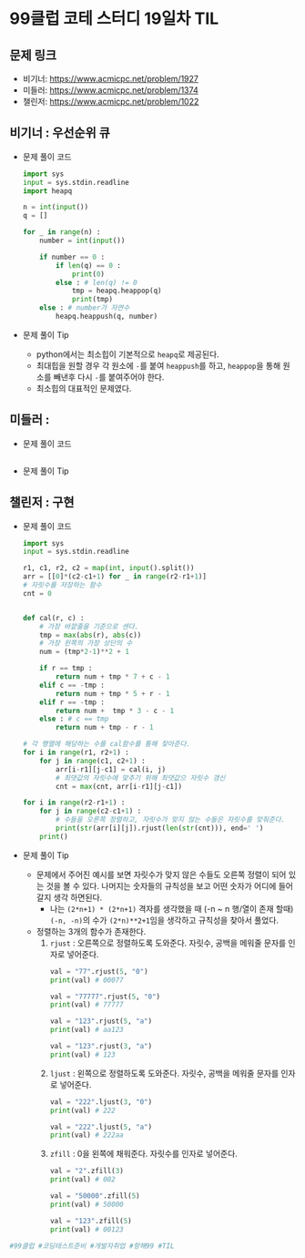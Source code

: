 # 99클럽 코테 스터디 19일차 TIL

## 문제 링크
- 비기너: https://www.acmicpc.net/problem/1927
- 미들러: https://www.acmicpc.net/problem/1374
- 챌린저: https://www.acmicpc.net/problem/1022


## 비기너 : 우선순위 큐

* 문제 풀이 코드

    ```python
    import sys
    input = sys.stdin.readline
    import heapq

    n = int(input())
    q = []

    for _ in range(n) :
        number = int(input())

        if number == 0 :
            if len(q) == 0 :
                print(0)
            else : # len(q) != 0
                tmp = heapq.heappop(q)
                print(tmp)
        else : # number가 자연수
            heapq.heappush(q, number)
    ```

* 문제 풀이 Tip
    * python에서는 최소힙이 기본적으로 `heapq`로 제공된다.
    * 최대힙을 원할 경우 각 원소에 `-`를 붙여 `heappush`를 하고, `heappop`을 통해 원소를 빼낸후 다시 `-`를 붙여주어야 한다.
    * 최소힙의 대표적인 문제였다.



## 미들러 : 

* 문제 풀이 코드

    ```python

    ```

* 문제 풀이 Tip



## 챌린저 : 구현

* 문제 풀이 코드

    ```python
    import sys
    input = sys.stdin.readline

    r1, c1, r2, c2 = map(int, input().split())
    arr = [[0]*(c2-c1+1) for _ in range(r2-r1+1)]
    # 자릿수를 저장하는 함수
    cnt = 0


    def cal(r, c) :
        # 가장 바깥줄을 기준으로 센다.
        tmp = max(abs(r), abs(c))
        # 가장 왼쪽의 가장 상단의 수
        num = (tmp*2-1)**2 + 1

        if r == tmp :
            return num + tmp * 7 + c - 1
        elif c == -tmp :
            return num + tmp * 5 + r - 1
        elif r == -tmp :
            return num +  tmp * 3 - c - 1
        else : # c == tmp
            return num + tmp - r - 1

    # 각 행열에 해당하는 수를 cal함수를 통해 찾아준다.
    for i in range(r1, r2+1) :
        for j in range(c1, c2+1) :
            arr[i-r1][j-c1] = cal(i, j)
            # 최댓값의 자릿수에 맞추기 위해 최댓값으 자릿수 갱신
            cnt = max(cnt, arr[i-r1][j-c1])

    for i in range(r2-r1+1) :
        for j in range(c2-c1+1) :
            # 수들을 오른쪽 정렬하고, 자릿수가 맞지 않는 수들은 자릿수를 맞춰준다.
            print(str(arr[i][j]).rjust(len(str(cnt))), end=' ')
        print()
    ```

* 문제 풀이 Tip
    * 문제에서 주어진 예시를 보면 자릿수가 맞지 않은 수들도 오른쪽 정렬이 되어 있는 것을 볼 수 있다. 나머지는 숫자들의 규칙성을 보고 어떤 숫자가 어디에 들어갈지 생각 하면된다.
        * 나는 `(2*n+1) * (2*n+1)` 격자를 생각했을 때 (-n ~ n 행/열이 존재 할때) `(-n, -n)`의 수가 `(2*n)**2+1`임을 생각하고 규칙성을 찾아서 풀었다.
    * 정렬하는 3개의 함수가 존재한다.
        1. `rjust` : 오른쪽으로 정렬하도록 도와준다. 자릿수, 공백을 메워줄 문자를 인자로 넣어준다.
            ```python
            val = "77".rjust(5, "0")
            print(val) # 00077
            
            val = "77777".rjust(5, "0")
            print(val) # 77777
            
            val = "123".rjust(5, "a")
            print(val) # aa123
            
            val = "123".rjust(3, "a")
            print(val) # 123
            ```
        2. `ljust` : 왼쪽으로 정렬하도록 도와준다. 자릿수, 공백을 메워줄 문자를 인자로 넣어준다.
            ```python
            val = "222".ljust(3, "0")
            print(val) # 222
            
            val = "222".ljust(5, "a")
            print(val) # 222aa
            ```
        3. `zfill` : 0을 왼쪽에 채워준다. 자릿수를 인자로 넣어준다.
            ```python
            val = "2".zfill(3)
            print(val) # 002
            
            val = "50000".zfill(5)
            print(val) # 50000
            
            val = "123".zfill(5)
            print(val) # 00123
            ```



```python
#99클럽 #코딩테스트준비 #개발자취업 #항해99 #TIL
```